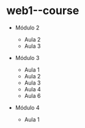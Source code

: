 # web1--course

- Módulo 2
  - Aula 2
  - Aula 3

- Módulo 3
  - Aula 1
  - Aula 2
  - Aula 3
  - Aula 4
  - Aula 6

- Módulo 4
  - Aula 1
